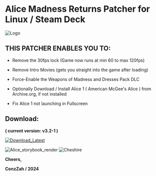 # Alice Madness Returns Patcher for Linux / Steam Deck

![Logo](https://github.com/ConzZah/Alice-Madness-Returns-Patcher_Linux/assets/69615452/48195970-ab3f-4bec-8ba5-f091552b221b)

 ## **THIS PATCHER ENABLES YOU TO:**

- Remove the 30fps lock (Game now runs at min 60 to max 120fps)

- Remove Intro Movies (gets you straight into the game after loading)

- Force-Enable the Weapons of Madness and Dresses Pack DLC

- Optionally Download / Install Alice 1 ( American McGee's Alice ) from Archive.org, if not installed

- Fix Alice 1 not launching in Fullscreen

## Download:

**( current version: v3.2-1 )**
<p>
  <a href="https://github.com/ConzZah/Alice-Madness-Returns-Patcher_Linux/archive/refs/heads/main.zip">
    <img alt="Download_Latest" src="https://img.shields.io/badge/download-latest_release-0688CB.svg">
  </a>
</p>

![Alice_storybook_render](https://github.com/ConzZah/Alice-Madness-Returns-Patcher_Linux/assets/69615452/11c90424-d6d9-498e-a6fe-b5389081c68f)
 ![Cheshire](https://github.com/ConzZah/Alice-Madness-Returns-Patcher_Linux/assets/69615452/35ffd6ce-115a-4c30-9f3a-0c7fd25d81b6)


**Cheers,**

**ConzZah / 2024**
